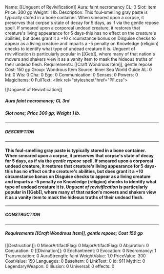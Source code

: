 Name: [[Unguent of Revivification]]
Aura: faint necromancy
CL: 3
Slot: item
Price: 300 gp
Weight: 1 lb.
Description: This foul-smelling gray paste is typically stored in a bone container. When smeared upon a corpse, it preserves that corpse's state of decay for 5 days, as if via the gentle repose spell. If smeared upon a corporeal undead creature, it restores that creature's living appearance for 5 days-this has no effect on the creature's abilities, but does grant it a +10 circumstance bonus on Disguise checks to appear as a living creature and imparts a -5 penalty on Knowledge (religion) checks to identify what type of undead creature it is. Unguent of revivification is particularly popular in [[Geb]], where many of that nation's movers and shakers view it as a vanity item to mask the hideous truths of their undead flesh.
Requirements: [[Craft Wondrous Item]], gentle repose
Cost: 150 gp
Group: Wondrous Item
Source: Inner Sea World Guide
AL: 0
Int: 0
Wis: 0
Cha: 0
Ego: 0
Communication: 0
Senses: 0
Powers: 0
MagicItems: 0
FullText: <link rel="stylesheet"href="PF.css"><div class="heading"><p class="alignleft">[[Unguent of Revivification]]</p><div style="clear: both;"></div></div><div><h5><b>Aura </b>faint necromancy; <b>CL </b>3rd</h5><h5><b>Slot </b>none; <b>Price </b>300 gp; <b>Weight </b>1 lb.</h5></div><hr/><div><h5><b>DESCRIPTION</b></h5></div><hr/><div><h4><p>This foul-smelling gray paste is typically stored in a bone container. When smeared upon a corpse, it preserves that corpse's state of decay for 5 days, as if via the <i>gentle repose</i> spell. If smeared upon a corporeal undead creature, it restores that creature's living appearance for 5 days-this has no effect on the creature's abilities, but does grant it a +10 circumstance bonus on Disguise checks to appear as a living creature and imparts a -5 penalty on Knowledge (religion) checks to identify what type of undead creature it is. <i>Unguent of revivification</i> is particularly popular in [[Geb]], where many of that nation's movers and shakers view it as a vanity item to mask the hideous truths of their undead flesh.</p></h4></div><hr/><div><h5><b>CONSTRUCTION</b></h5></div><hr/><div><h5><b>Requirements </b>[[Craft Wondrous Item]], <i>gentle repose</i>; <b>Cost </b>150 gp</h5></div>
[[Destruction]]: 0
MinorArtifactFlag: 0
MajorArtifactFlag: 0
Abjuration: 0
Conjuration: 0
[[Divination]]: 0
Enchantment: 0
Evocation: 0
Necromancy: 1
Transmutation: 0
AuraStrength: faint
WeightValue: 1.0
PriceValue: 300
CostValue: 150
Languages: 0
BaseItem: 0
LinkText: 0
id: 911
Mythic: 0
LegendaryWeapon: 0
Illusion: 0
Universal: 0
effects: 0
